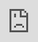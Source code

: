 ```yaml
---
layout: post
date:   2021-04-23
image: "/conflict_urbanism_sp2021/images/csr_thumbnail.png"
title:  "31%+ in Singapore"
author: "Chao Li, Yuhui Si, Wenyi Peng"
---
```

This is a document that is written in markdown. What is markdown? It is a 'markup language' that allows you to format plain text in a way that is easily converted to many different formats. For example, this document was written in markdown but will be used as an webpage and converted into HTML.

To present and turn in your final projects for Conflict Urbanism: Puerto Rico Now you will be editing this template. You will include all of the text of your paper here, along with any and all images, maps, videos, or other materials that you produce.

[This webpage](https://guides.github.com/features/mastering-markdown/) provides a comprehensive guide to markdown syntax. But to make things easier for you we are including a cheat sheet of the main things you need to know here.

#### Please use level 4 headings for major section divisions
(make sure to put two spaces after the end of the heading)

Write **words in bold** like this.

Italics are *similar* and are formatted like this.

To make a paragraph break you need to add two spaces at the end of your line before going to the next line.

See this is now a new paragraph.

Lists are easy:
1. they can be ordered
1. like this
1. notice that the numbers are automatically ordered
  1. use two spaces in front to indent

Or they can just be bullet points:
- like this
* or like this
  - use two spaces
  - to have nested lists

  <img align="right" src="https://raw.githubusercontent.com/mzlogin/mzlogin.github.io/master/images/posts/markdown/demo.png"/>
  <img align="left" src="https://raw.githubusercontent.com/mzlogin/mzlogin.github.io/master/images/posts/markdown/demo.png"/>


  <html>
      <table style="margin-left: auto; margin-right: auto;">
          <tr>
              <td>
                  左侧
              </td>
              <td>
                  右侧
              </td>
          </tr>
      </table>
  </html>

Use Author-Date parenthetical citations following Chicago Manual of Style conventions throughout your document, and add a works cited at the bottom of your post. See Author-Date quick guide [here](https://www-chicagomanualofstyle-org.ezproxy.cul.columbia.edu/tools_citationguide/citation-guide-2.html) for citation conventions.

To include hyperlinks format them like this [text of link](http://c4sr.columbia.edu/).

To embed images first ensure that the file is at least 740px wide. Then place the image file in a folder named for your group in the images folder. Then link to that image using the format here, but replace the file path with the name of your group's folder and appropriate image file name:

![description of image](/conflict_urbanism_sp2021/images/sample_image.png)
<!-- 另外一种加图片的方式 -->
<div align="center"><img width="65" height="75" src="https://raw.githubusercontent.com/mzlogin/mzlogin.github.io/master/images/posts/markdown/demo.png"/></div>

If you want to include html files (i.e. an interactive map) host these via your personal github page, and then you can embed them in your document with a iframe. The format looks like this:
<!-- 18 food centers's chat -->
<div class="flourish-embed" data-src="story/837374"><script src="https://public.flourish.studio/resources/embed.js"></script></div>

<div class="iframe-column"><iframe src="https://player.vimeo.com/video/290575503?title=0&byline=0&portrait=0" style="position:absolute;top:0;left:0;width:100%;height:100%;" frameborder="0"></iframe></div>

All you need to do to use one is replace the url that is between the two " ". Here is an iframe of mapbox tiles:

<div class="iframe-column"><iframe src="https://api.mapbox.com/styles/v1/mapbox/satellite-v9.html?title=true&access_token=pk.eyJ1IjoibWFwYm94IiwiYSI6ImNpejY4NDg1bDA1cjYzM280NHJ5NzlvNDMifQ.d6e-nNyBDtmQCVwVNivz7A#2/0/0" style="position:absolute;top:0;left:0;width:100%;height:100%;" frameborder="0"></iframe></div>
